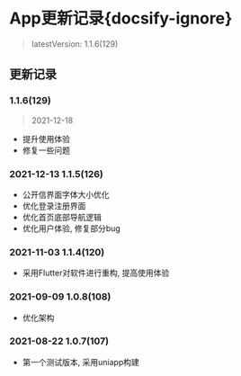 # App更新记录{docsify-ignore}

> latestVersion: 1.1.6(129)

## 更新记录

### 1.1.6(129)
> 2021-12-18
  - 提升使用体验
  - 修复一些问题

### 2021-12-13 1.1.5(126)
  - 公开信界面字体大小优化
  - 优化登录注册界面
  - 优化首页底部导航逻辑
  - 优化用户体验, 修复部分bug

### 2021-11-03 1.1.4(120)
  - 采用Flutter对软件进行重构, 提高使用体验

### 2021-09-09 1.0.8(108)
  - 优化架构

### 2021-08-22 1.0.7(107)
  - 第一个测试版本, 采用uniapp构建
